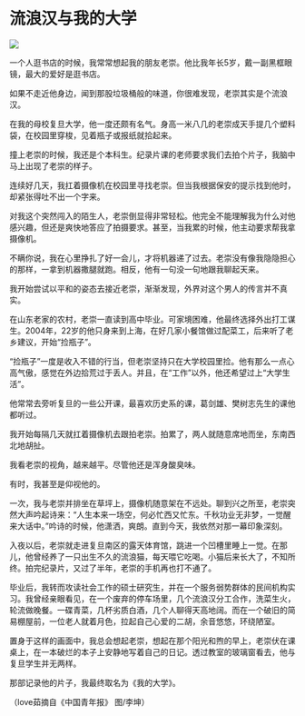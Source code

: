 # 流浪汉与我的大学

![](http://www.yilinzazhi.com/images/yili/yili201314/yili20131438-1-l.jpg)

一个人逛书店的时候，我常常想起我的朋友老崇。他比我年长5岁，戴一副黑框眼镜，最大的爱好是逛书店。 

如果不走近他身边，闻到那股垃圾桶般的味道，你很难发现，老崇其实是个流浪汉。 

在我的母校复旦大学，他一度还颇有名气。身高一米八几的老崇成天手提几个塑料袋，在校园里穿梭，见着瓶子或报纸就拾起来。 

撞上老崇的时候，我还是个本科生。纪录片课的老师要求我们去拍个片子，我脑中马上出现了老崇的样子。 

连续好几天，我扛着摄像机在校园里寻找老崇。但当我根据保安的提示找到他时，却紧张得吐不出一个字来。 

对我这个突然闯入的陌生人，老崇倒显得非常轻松。他完全不能理解我为什么对他感兴趣，但还是爽快地答应了拍摄要求。甚至，当我累的时候，他主动要求帮我拿摄像机。 

不瞒你说，我在心里挣扎了好一会儿，才将机器递了过去。老崇没有像我隐隐担心的那样，一拿到机器撒腿就跑。相反，他有一句没一句地跟我聊起天来。 

我开始尝试以平和的姿态去接近老崇，渐渐发现，外界对这个男人的传言并不真实。 

在山东老家的农村，老崇一直读到高中毕业。可家境困难，他最终选择外出打工谋生。2004年，22岁的他只身来到上海，在好几家小餐馆做过配菜工，后来听了老乡建议，开始“捡瓶子”。 

“捡瓶子”一度是收入不错的行当，但老崇坚持只在大学校园里捡。他有那么一点心高气傲，感觉在外边拾荒过于丢人。并且，在“工作”以外，他还希望过上“大学生活”。 

他常常去旁听复旦的一些公开课，最喜欢历史系的课，葛剑雄、樊树志先生的课他都听过。 

我开始每隔几天就扛着摄像机去跟拍老崇。拍累了，两人就随意席地而坐，东南西北地胡扯。 

我看老崇的视角，越来越平。尽管他还是浑身酸臭味。 

有时，我甚至是仰视他的。 

一次，我与老崇并排坐在草坪上，摄像机随意架在不远处。聊到兴之所至，老崇突然大声吟起诗来：“人生本来一场空，何必忙西又忙东。千秋功业无非梦，一觉醒来大话中。”吟诗的时候，他潇洒，爽朗。直到今天，我依然对那一幕印象深刻。 

入夜以后，老崇就走进复旦南区的露天体育馆，跳进一个凹槽里睡上一觉。在那儿，他曾经养了一只出生不久的流浪猫，每天喂它吃喝。小猫后来长大了，不知所终。拍完纪录片，又过了半年，老崇的手机再也打不通了。 

毕业后，我转而攻读社会工作的硕士研究生，并在一个服务弱势群体的民间机构实习。我曾经亲眼看见，在一个废弃的停车场里，几个流浪汉分工合作，洗菜生火，轮流做晚餐。一碟青菜，几杯劣质白酒，几个人聊得天高地阔。而在一个破旧的简易棚屋前，一位老人就着月色，拉起自己心爱的二胡，余音悠悠，环绕陋室。 

置身于这样的画面中，我总会想起老崇，想起在那个阳光和煦的早上，老崇伏在课桌上，在一本破烂的本子上安静地写着自己的日记。透过教室的玻璃窗看去，他与复旦学生并无两样。 

那部记录他的片子，我最终取名为《我的大学》。 

（love茹摘自《中国青年报》 图/李坤）